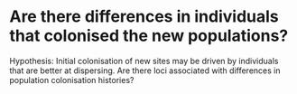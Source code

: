 # Are there differences in individuals that colonised the new populations? 

Hypothesis: Initial colonisation of new sites may be driven by individuals that are better at dispersing. Are there loci associated with differences in population colonisation histories? 

